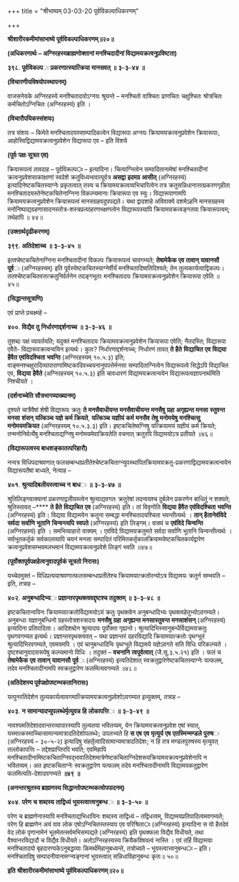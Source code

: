 +++
title = "श्रीभाष्यम् 03-03-20 पूर्वविकल्पाधिकरणम्"

+++


**श्रीशारीरकमीमांसाभाष्ये** **पूर्वविकल्पाधिकरणम्॥२०॥**

**(अधिकरणार्थः – अग्निरहस्यब्राह्मणोक्तानां मनश्चिदादीनां विद्यामयक्रत्वनुप्रविष्टता)**

**३९८**. **पूर्वविकल्प**ः **प्रकरणात्स्यात्क्रिया** **मानसवत्** **॥** **३**–**३**–**४४** **॥**

**(विचारणीयविषयोपस्थापनम्)**

वाजसनेयके अग्निरहस्ये मनश्चितादयोऽग्नयः श्रूयन्ते – मनश्चितो वाक्चितः प्राणचितः चक्षुश्चितः श्रोत्रचितः कर्मचितोऽग्निचितः (अग्निरहस्यं) इति ।

**(विचारौपयिकस्संशयः)**

तत्र संशयः – किमेते मनश्चितादयस्साम्पादिकत्वेन विद्यारूपा अग्नयः क्रियामयक्रत्वनुप्रवेशेन क्रियारूपाः, आहोस्विद्विद्यामयक्रत्वनुप्रवेशेन विद्यारूपा एव – इति विशये

**(पूर्वः पक्षः सूत्रत एव)**

क्रियारूपत्वं तावदाह – पूर्वविकल्प**ः** – इत्यादिना। चित्याग्नित्वेन सम्पादितानामेषां मनश्चितादीनां क्रत्वनुप्रवेशसाकांक्षाणां स्वदेशे क्रतुविध्यभावात्पूर्वत्र **असद्वा** **इदमग्र** **आसीत्** (अग्निरहस्यं) इत्यादिनेष्टकचितस्याग्नेः प्रकृतत्वात् तस्य च क्रियामयक्रत्वव्यभिचारित्वेन तत्र क्रतुसन्निधानात्तत्प्रकरणगृहीता मनश्चितादयस्तेनेष्टकचितेनाग्निना विकल्प्यमानाः क्रियारूपा एव स्युः। विद्यारूपाणामपि क्रियामयक्रत्वनुप्रवेशेन क्रियारूपत्वं मानसग्रहवदुपपद्यते। यथा द्वादशाहे अविवाक्ये दशमेऽहनि मानसग्रहस्य मनोनिष्पाद्यग्रहणासादनस्तोत्र-शस्त्रप्रत्याहरणभक्षणत्वेन विद्यारूपस्यापि क्रियामयक्रत्वङ्गतया क्रियारूपत्वम्; तथेहापि ॥ ४४॥

**(उक्तार्थदृढीकरणम्)**

**३९९**. **अतिदेशाच्च** **॥** **३**–**३**–**४५** **॥**

इतश्चेष्टकचितेनाग्निना मनश्चितादीनां विकल्पः क्रियारूपत्वं चावगम्यते;
**तेषामेकैक** **एव** **तावान्** **यावानसौ** **पूर्व**ः (अग्निरहस्यम्) इति पूर्वस्येष्टकचितस्याग्नेर्वीर्यं मनश्चितादिष्वतिदिश्यते; तेन तुल्यकार्यत्वाद्विकल्पः। ततश्चेष्टकचितवत्तत्क्रतुनिर्वर्तनेन तदङ्गभूताः मनश्चितादयः क्रियामयक्रत्वनुप्रवेशेन क्रियारूपा एवेति ॥ ४५॥

**(सिद्धान्तसूत्राणि)**

एवं प्राप्ते प्रचक्ष्महे –

**४००**. **विद्यैव** **तु** **निर्धारणाद्दर्शनाच्च** **॥** **३**–**३**–**४६** **॥**

तुशब्दः पक्षं व्यावर्तयति; यदुक्तं मनश्चितादयः क्रियामयक्रत्वनुप्रवेशेन क्रियारूपा एवेति; नैतदस्ति; विद्यारूपा एवैते- विद्यारूपक्रत्वन्वयिन इत्यर्थः। कुतः? निर्धारणाद्दर्शनाच्च; निर्धारणं तावत् **ते** **हैते** **विद्याचित** **एव** **विद्यया** **हैवैत** **एवंविदश्चिता** **भवन्ति** (अग्निरहस्यम् १०.५.३) इति; वाङ्मनश्चक्षुरादिव्यापाराणामिष्टकादिवच्चयनानुपपत्तेर्मनसा सम्पादिताग्नित्वेन विद्यारूपत्वे सिद्धेऽपि विद्याचित एव, **विद्यया** **हैवैते** (अग्निरहस्यम् १०.५.३) इति चावधारणं विद्यामयक्रत्वन्वयेन विद्यारूपत्वज्ञापनार्थमिति निश्चीयते ।

**(दर्शनाच्चेति सौत्रभागव्याख्यानम्)**

दृश्यते चात्रैवैषां शेषी विद्यारूपः क्रतुः **ते** **मनसैवाधीयन्त** **मनसैवाचीयन्त** **मनसैषु** **ग्रहा** **अगृह्यन्त** **मनसा** **स्तुवन्त** **मनसा** **शंसन्** **यत्किञ्च** **यज्ञे** **कर्म** **क्रियते**, **यत्किञ्च** **यज्ञीयं** **कर्म** **मनसैव** **तेषु** **मनोमयेषु** **मनश्चित्सु** **मनोमयमक्रियत** (अग्निरहस्यम् १०.५.३.३) इति। इष्टकचितेष्वग्निषु यत्क्रियामयं यज्ञीयं कर्म क्रियते; तन्मनोनिर्वर्त्येषु मनश्चिताद्यग्निषु मनोमयमेवाक्रियतेति वचनात् क्रतुरपि विद्यामयोऽत्र प्रतीयते ॥४६॥

**(विद्यारूपत्वस्य बाधशङ्कातत्परिहारौ)**

नन्वत्र विधिपदाश्रवणात् फलसम्बन्धाप्रतीतेश्चेष्टकचिताग्न्युपस्थापितक्रियामयक्रतु-प्रकरणाद्विद्यामयक्रत्वन्वयेन विद्यारूपतैषां बाध्यते, नेत्याह –

**४०१**. **श्रुत्यादिबलीयस्त्वाच्च** **न** **बाध**ः **॥** **३**–**३**–**४७** **॥**

श्रुतिलिङ्गवाक्यानां प्रकरणाद्वलीयस्त्वेन श्रुत्याद्यवगतः क्रतुरेषां तदन्वयश्च दुर्बलेन प्रकरणेन बाधितुं न शक्यते; श्रुतिस्तावत् –**** **ते** **हैते** **विद्याचित** **एव** (अग्निरहस्यं) इति। तां विवृणोति **विद्यया** **हैवैत** **एवंविदश्चिता** **भवन्ति** (अग्निरहस्यं) इति। विद्यया विद्यामयेन क्रतुना सम्बद्धा मनश्चितादयश्चिता भवन्तीत्यर्थः । **तान्** **हैतानेवंविदे** **सर्वदा** **सर्वाणि** **भूतानि** **चिन्वन्त्यपि** **स्वपते** (अग्निरहस्यं) इति लिङ्गम्। वाक्यं च
**एवंविदे** **चिन्वन्ति** (अग्निरहस्यं) इति । समभिव्याहारो वाक्यम् । एवंविदे विद्यामयक्रतुमते सर्वदा सर्वाणि भूतानि चिन्वन्तीत्यर्थः । सर्वभूतकर्तृकं सर्वकालव्यापि चयनं मनसा सम्पादितं परिमितकर्तृकालक्रियामयेष्टकचितकार्यद्वारेण क्रत्वनुप्रवेशसम्भवमलभमानं विद्यामयक्रत्वनुप्रवेशे लिङ्गं भवति ॥४७॥

**(पूर्वोक्तपूर्वपक्षहेत्वनुवादपूर्वकं सूत्रतो निरासः)**

यच्चेदमुक्तं – विधिप्रत्ययाश्रवणात्फलसम्बन्धाप्रतीतेश्च क्रियामयात्क्रतोरन्योऽत्र विद्यामयः क्रतुर्न सम्भवति – इति, तत्राह –

**४०२**. **अनुबन्धादिभ्य**ः **प्रज्ञान्तरपृथक्त्ववद्दृष्टश्च** **तदुक्तम्** **॥** **३**–**३**–**४८** **॥**

इष्टकचितान्वयिनः क्रियामयात्क्रतोर्विद्यामयोऽयं क्रतुः पृथक्त्वेन अनुबन्धादिभ्यः पृथक्त्वहेतुभ्योऽवगम्यते। अनुबन्धाः यज्ञानुबन्धिनो ग्रहस्तोत्रशस्त्रादयः **मनसैषु** **ग्रहा** **अगृह्यन्त** **मनसास्तुवन्त** **मनसाशंसन्** (अग्निरहस्यं) इत्यादिना प्रतिपादिताः। आदिशब्देन श्रुत्यादयः पूर्वोक्ता गृह्यन्ते। श्रुत्यादिभिस्सानुबन्धैर्विद्यामयक्रतुः पृथगवगम्यत इत्यर्थः। प्रज्ञान्तरपृथक्त्ववत् – यथा प्रज्ञान्तरं दहरविद्यादि क्रियामयात्क्रतोः पृथग्भूतं श्रुत्यादिभिरवगम्यते, एवमयमपि । एवं चानुबन्धादिभिः पृथग्भूते विद्यामये यज्ञेऽवगते सति विधिः परिकल्प्यते । दृष्टश्चानुवादसरूपेषु कल्प्यमानो विधिः । तदुक्तं – **वचनानि** **त्वपूर्वत्वात्** (जै.सू.३.५.२१) इति । फलं च **तेषामेकैक** **एव** **तावान्** **यावानसौ** **पूर्व**ः (अग्निरहस्यं) इत्यतिदेशात् स्वक्रतुद्वारेणेष्टकचितस्याग्नेः यत्फलम्, तदेव मनश्चितादीनामपि स्वक्रतुद्वारेण फलमित्यवगम्यते ॥४८॥

**(अतिदेशस्य पूर्वपक्षोपष्टम्भकतानिरासः)**

यत्पुनरतिदेशेन तुल्यकार्यत्वावगमात्क्रियामयक्रत्वनुप्रवेशोऽवगम्यत इत्युक्तम्, तत्राह –

**४०३**. **न** **सामान्यादप्युपलब्धेर्मृत्युवन्न** **हि** **लोकापत्ति**ः **॥** **३**–**३**–**४९** **॥**

नावश्यमतिदेशादवान्तरव्यापारस्यापि तुल्यतया भवितव्यम्, येन क्रियामयक्रत्वनुप्रवेश एषां स्यात्, यस्मात्कस्माच्चित्सामान्यमात्रादतिदेशोपलब्धेः; उपलभ्यते हि **स** **एष** **एव** **मृत्युर्य** **एष** **एतस्मिन्मण्डले** **पुरुष**ः (अग्निरहस्यं – ३०-५-२) इत्यादिषु संहर्तृत्वादिसामान्यमात्रादतिदेशः; न हि तत्र मण्डलपुरुषस्य मृत्युवत् तल्लोकापत्तिः – तद्देशप्राप्तिरपि भवति; एवमिहापि मनश्चितादीनामिष्टकचिताग्निवद्भावातिदेशमात्रेणेष्टकचिताग्निदेशरूपक्रियामयक्रत्वनुप्रवेशेनापि न भवितव्यम्। अत इष्टकचिताग्नेः स्वक्रतुद्वारेण यत्फलम् तदेव मनश्चितादीनामपि विद्यामयकतुद्वारेण फलमित्यति-देशादवगम्यते **॥४९** **॥**

**(अनन्तरश्रुतस्य ब्राह्मणस्य सिद्धान्तोपष्टम्भकत्वोपपादनम्)**

**४०४**. **परेण** **च** **शब्दस्य** **ताद्विध्यं** **भूयस्त्वात्त्वनुबन्ध**ः **॥** **३**–**३**–**५०** **॥**

परेण च ब्राह्मणेनास्यापि मनश्चिताद्यभिधायिनः शब्दस्य ताद्विध्यं –
तद्विधत्वम्, विद्यामयप्रतिपादित्वमवगम्यते; परेण हि ब्राह्मणेन अयं वाव लोक एषोऽग्निचितस्तस्याप एव परिश्रिता**ः** (अग्निरहस्यं) इत्यादिना स यो हैतदेवं वेद लोकं पृणानामेनं भूतमेतत्सर्वमभिसम्पद्यते (अग्निरहस्यं) इति पृथक्फला विद्यैव विधीयते, तथा वैश्वानरविद्यादौ च विद्यैव विधीयते। अतोऽग्निरहस्यस्य क्रियैकविषयत्वं नास्ति । एवं तर्हि विद्यामयाः मनश्चितादयो बृहदारण्यकेऽनुबद्धव्याः किमर्थमिहानुबध्यन्ते, तत्रोच्यते – भूयस्त्वात्त्वनुबन्ध**ः** – इति। मनश्चितादिषु सम्पादनीयानामग्न्यङ्गानां भूयस्त्वात् सन्निधाविहानुबन्धः कृतः॥ ५०॥

**इति** **श्रीशारीरकमीमांसाभाष्ये** **पूर्वविकल्पाधिकरणम्॥२०॥**


